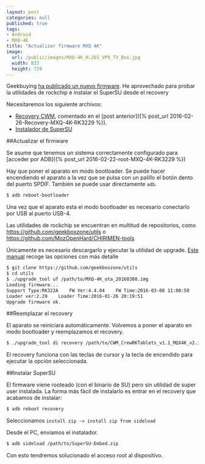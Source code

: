 ```yaml
---
layout: post
categories: null
published: true
tags:
- Android
- MXQ-4K
title: "Actualizar firmware MXQ 4K"
image:
  url: /public/images/MXQ-4K_H.265_VP9_TV_Box.jpg
  width: 823
  height: 729
---
```



Geekbuying [ha publicado un nuevo firmware](http://blog.geekbuying.com/index.php/2016/03/21/mxq-4k-rk3229-smart-tv-box-firmware-update-2/). He aprovechado para probar la utilidades de rockchip e instalar el SuperSU desde el recovery

<!-- leer mas -->

Necesitaremos los siguiente archivos:

* [Recovery CWM](https://mega.nz/#!WFglTQLL!tKnnPh-Ckw5nSHkvo3xjXcjjSdMve8EZCa7CyE225LE), comentado en el [post anterior]({% post_url 2016-02-26-Recovery-MXQ-4K-RK3229 %}).
* [Instalador de SuperSU](http://su.chainfire.eu/SuperSU-Embed.zip)



##Actualizar el firmware

Se asume que tenemos un sistema correctamente configurado para [acceder por ADB]({% post_url 2016-02-22-root-MXQ-4K-RK3229 %})

Hay que poner el aparato en modo bootloader. Se puede hacer encendiendo el aparato a la vez que se pulsa con un palillo el botón dento del puerto SPDIF. También se puede usar directamente `adb`.

```bash
$ adb reboot-bootloader
```
Una vez que el aparato esta el modo bootloader es necesario conectarlo por USB al puerto USB-4.

Las utilidades de rockchip se encuentran en multitud de repositorios, como  https://github.com/geekboxzone/utils o https://github.com/MozOpenHard/CHIRIMEN-tools

Únicamente es necesario descargarlo y ejecutar la utilidad de upgrade. [Este manual](http://wiki.radxa.com/Rock/flash_the_image) recoge las opciones con más detalle

```bash
$ git clone https://github.com/geekboxzone/utils
$ cd utils
$ ./upgrade_tool uf /path/to/MXQ-4K_ota_20160308.img 
Loading firmware...
Support Type:RK322A    FW Ver:4.4.04    FW Time:2016-03-08 11:00:50
Loader ver:2.29    Loader Time:2016-01-26 20:19:51
Upgrade firmware ok.
```

##Reemplazar el recovery

El aparato se reiniciara automáticamente. Volvemos a poner el aparato en modo bootloader y reemplazamos el recovery.

```bash
$ ./upgrade_tool di recovery /path/to/CWM_CrewRKTablets_v1.1_MQX4K_v2.img
```

El recovery funciona con las teclas de cursor y la tecla de encendido para ejecutar la opción seleccionada.

##Instalar SuperSU

El firmware viene rooteado (con el binario de SU) pero sin utilidad de super user instalada. La forma más fácil de instalarlo es entrar en el recovery que acabamos de instalar:

```bash
$ adb reboot recovery
```

Seleccionamos `install zip -> install zip from sideload`

Desde el PC, enviamos el instalador.

```bash
$ adb sideload /path/to/SuperSU-Embed.zip
```

Con esto tendremos solucionado el acceso root al dispositivo.
